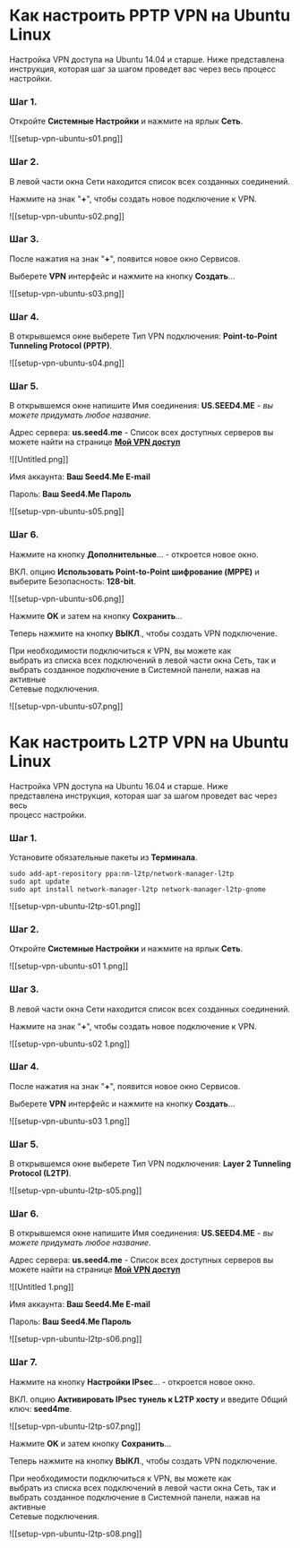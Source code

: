 # **Как настроить PPTP VPN на Ubuntu Linux**

Настройка VPN доступа на Ubuntu 14.04 и старше. Ниже представлена инструкция, которая шаг за шагом проведет вас через весь процесс настройки.

### Шаг 1.

Откройте **Системные Настройки** и нажмите на ярлык **Сеть**.

![[setup-vpn-ubuntu-s01.png]]

### Шаг 2.

В левой части окна Сети находится список всех созданных соединений.

Нажмите на знак "**+**", чтобы создать новое подключение к VPN.

![[setup-vpn-ubuntu-s02.png]]

### Шаг 3.

После нажатия на знак "**+**", появится новое окно Сервисов.

Выберете **VPN** интерфейс и нажмите на кнопку **Создать**...

![[setup-vpn-ubuntu-s03.png]]

### Шаг 4.

В открывшемся окне выберете Тип VPN подключения: **Point-to-Point Tunneling Protocol (PPTP)**.

![[setup-vpn-ubuntu-s04.png]]

### Шаг 5.

В открывшемся окне напишите Имя соединения: **US.SEED4.ME** - _вы можете придумать любое название_.

Адрес сервера: **us.seed4.me** - Список всех доступных серверов вы можете найти на странице [**Мой VPN доступ**](https://seed4.me/users/status#available_servers)

![[Untitled.png]]

Имя аккаунта: **Ваш Seed4.Me E-mail**

Пароль: **Ваш Seed4.Me Пароль**

![[setup-vpn-ubuntu-s05.png]]

### Шаг 6.

Нажмите на кнопку **Дополнительные**... - откроется новое окно.

ВКЛ. опцию **Использовать Point-to-Point шифрование (MPPE)** и выберите Безопасность: **128-bit**.

![[setup-vpn-ubuntu-s06.png]]

Нажмите **OK** и затем на кнопку **Сохранить**...

Теперь нажмите на кнопку **ВЫКЛ**., чтобы создать VPN подключение.

При необходимости подключиться к VPN, вы можете как  
выбрать из списка всех подключений в левой части окна Сеть, так и  
выбрать созданное подключение в Системной панели, нажав на активные  
Сетевые подключения.  

![[setup-vpn-ubuntu-s07.png]]

# Как настроить L2TP VPN на Ubuntu Linux

Настройка VPN доступа на Ubuntu 16.04 и старше. Ниже  
представлена инструкция, которая шаг за шагом проведет вас через весь  
процесс настройки.  

### Шаг 1.

Установите обязательные пакеты из **Терминала**.

```Plain
sudo add-apt-repository ppa:nm-l2tp/network-manager-l2tp
sudo apt update
sudo apt install network-manager-l2tp network-manager-l2tp-gnome
```

![[setup-vpn-ubuntu-l2tp-s01.png]]

### Шаг 2.

Откройте **Системные Настройки** и нажмите на ярлык **Сеть**.

![[setup-vpn-ubuntu-s01 1.png]]

### Шаг 3.

В левой части окна Сети находится список всех созданных соединений.

Нажмите на знак "**+**", чтобы создать новое подключение к VPN.

![[setup-vpn-ubuntu-s02 1.png]]

### Шаг 4.

После нажатия на знак "**+**", появится новое окно Сервисов.

Выберете **VPN** интерфейс и нажмите на кнопку **Создать**...

![[setup-vpn-ubuntu-s03 1.png]]

### Шаг 5.

В открывшемся окне выберете Тип VPN подключения: **Layer 2 Tunneling Protocol (L2TP)**.

![[setup-vpn-ubuntu-l2tp-s05.png]]

### Шаг 6.

В открывшемся окне напишите Имя соединения: **US.SEED4.ME** - _вы можете придумать любое название_.

Адрес сервера: **us.seed4.me** - Список всех доступных серверов вы можете найти на странице [**Мой VPN доступ**](https://seed4.me/users/status#available_servers)

![[Untitled 1.png]]

Имя аккаунта: **Ваш Seed4.Me E-mail**

Пароль: **Ваш Seed4.Me Пароль**

![[setup-vpn-ubuntu-l2tp-s06.png]]

### Шаг 7.

Нажмите на кнопку **Настройки IPsec**... - откроется новое окно.

ВКЛ. опцию **Активировать IPsec тунель к L2TP хосту** и введите Общий ключ: **seed4me**.

![[setup-vpn-ubuntu-l2tp-s07.png]]

Нажмите **OK** и затем кнопку **Сохранить**...

Теперь нажмите на кнопку **ВЫКЛ**., чтобы создать VPN подключение.

При необходимости подключиться к VPN, вы можете как  
выбрать из списка всех подключений в левой части окна Сеть, так и  
выбрать созданное подключение в Системной панели, нажав на активные  
Сетевые подключения.  

![[setup-vpn-ubuntu-l2tp-s08.png]]
